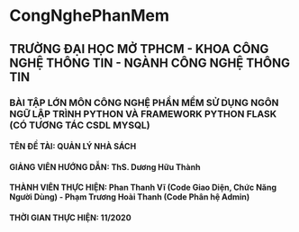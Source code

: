 # CongNghePhanMem
<h2>TRƯỜNG ĐẠI HỌC MỞ TPHCM - KHOA CÔNG NGHỆ THÔNG TIN - NGÀNH CÔNG NGHỆ THÔNG TIN</h2>
<h3>BÀI TẬP LỚN MÔN CÔNG NGHỆ PHẦN MỀM SỬ DỤNG NGÔN NGỮ LẬP TRÌNH PYTHON VÀ FRAMEWORK PYTHON FLASK (CÓ TƯƠNG TÁC CSDL MYSQL)</h3>
<h4>TÊN ĐỀ TÀI: QUẢN LÝ NHÀ SÁCH </h4>
<h4>GIẢNG VIÊN HƯỚNG DẪN: ThS. Dương Hữu Thành<h4>
<h4>THÀNH VIÊN THỰC HIỆN: Phan Thanh Vĩ (Code Giao Diện, Chức Năng Người Dùng) - Phạm Trương Hoài Thanh (Code Phân hệ Admin)</h4>
<h4>THỜI GIAN THỰC HIỆN: 11/2020 </h4>
